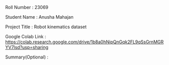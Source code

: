 Roll Number       :   23069

Student Name      :   Anusha Mahajan

Project Title     :   Robot kinematics dataset

Google Colab Link :   https://colab.research.google.com/drive/1b8a0hNipQnGqk2FL9qSsGrnMGRYV7lsd?usp=sharing

Summary(Optional) :   
